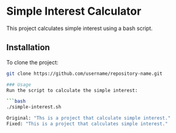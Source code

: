 # Simple Interest Calculator
This project calculates simple interest using a bash script.

## Installation
To clone the project:
```bash
git clone https://github.com/username/repository-name.git

### Usage
Run the script to calculate the simple interest:

```bash
./simple-interest.sh

Original: "Ths is a project that calculate simple interest."
Fixed: "This is a project that calculates simple interest."
